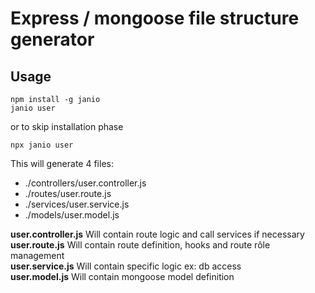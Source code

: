 # Express / mongoose file structure generator


## Usage
```
npm install -g janio  
janio user
```  
or to skip installation phase
```
npx janio user
```  
This will generate 4 files:
- ./controllers/user.controller.js
- ./routes/user.route.js
- ./services/user.service.js
- ./models/user.model.js

**user.controller.js** Will contain route logic and call services if necessary  
**user.route.js** Will contain route definition, hooks and route rôle management  
**user.service.js** Will contain specific logic ex: db access  
**user.model.js** Will contain mongoose model definition  
